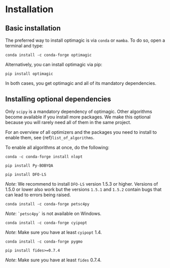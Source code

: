 # Installation

## Basic installation

The preferred way to install optimagic is via `conda` or `mamba`. To do so, open a
terminal and type:

```
conda install -c conda-forge optimagic
```

Alternatively, you can install optimagic via pip:

```
pip install optimagic
```

In both cases, you get optimagic and all of its mandatory dependencies.

## Installing optional dependencies

Only `scipy` is a mandatory dependency of optimagic. Other algorithms become available
if you install more packages. We make this optional because you will rarely need all of
them in the same project.

For an overview of all optimizers and the packages you need to install to enable them,
see {ref}`list_of_algorithms`.

To enable all algorithms at once, do the following:

```
conda -c conda-forge install nlopt
```

```
pip install Py-BOBYQA
```

```
pip install DFO-LS
```

*Note*: We recommend to install `DFO-LS` version 1.5.3 or higher. Versions of 1.5.0 or
lower also work but the versions `1.5.1` and `1.5.2` contain bugs that can lead to
errors being raised.

```
conda install -c conda-forge petsc4py
```

*Note*: `` `petsc4py` `` is not available on Windows.

```
conda install -c conda-forge cyipopt
```

*Note*: Make sure you have at least `cyipopt` 1.4.

```
conda install -c conda-forge pygmo
```

```
pip install fides>=0.7.4
```

*Note*: Make sure you have at least `fides` 0.7.4.
